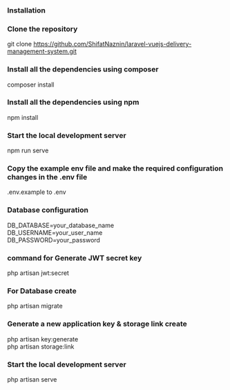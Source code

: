 ### Installation

### Clone the repository
git clone https://github.com/ShifatNaznin/laravel-vuejs-delivery-management-system.git

### Install all the dependencies using composer
composer install

### Install all the dependencies using npm
npm install

### Start the local development server
npm run serve

### Copy the example env file and make the required configuration changes in the .env file
.env.example to .env

### Database configuration
DB_DATABASE=your_database_name <br>
DB_USERNAME=your_user_name <br>
DB_PASSWORD=your_password

### command for Generate JWT secret key
php artisan jwt:secret

### For Database create
php artisan migrate

### Generate a new application key & storage link create
php artisan key:generate <br>
php artisan storage:link

### Start the local development server
php artisan serve
